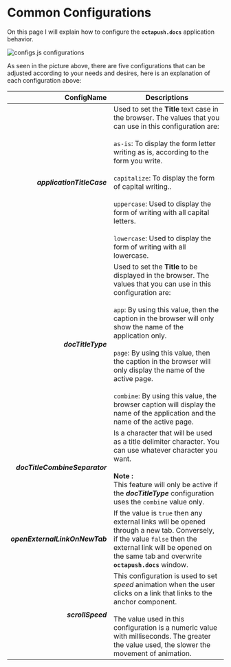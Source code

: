# Common Configurations

On this page I will explain how to configure the **`octapush.docs`** application behavior.

 ![configs.js configurations](https://cdn.rawgit.com/octapush/documentations/09344e6b/octapush.docs/00.ASSETS/images/configs-js-behave-common.png)

 As seen in the picture above, there are five configurations that can be adjusted according to your needs and desires, here is an explanation of each configuration above:

ConfigName                      | Descriptions
------------------------------: | ------------
_**applicationTitleCase**_      | Used to set the **Title** text case in the browser. The values that you can use in this configuration are:<br /><br />`as-is`: To display the form letter writing as is, according to the form you write.<br /><br />`capitalize`: To display the form of capital writing..<br /><br />`uppercase`: Used to display the form of writing with all capital letters.<br /><br />`lowercase`: Used to display the form of writing with all lowercase.
_**docTitleType**_              | Used to set the **Title** to be displayed in the browser. The values that you can use in this configuration are:<br /><br />`app`: By using this value, then the caption in the browser will only show the name of the application only.<br /><br />`page`: By using this value, then the caption in the browser will only display the name of the active page.<br /><br />`combine`: By using this value, the browser caption will display the name of the application and the name of the active page.
_**docTitleCombineSeparator**_  | Is a character that will be used as a title delimiter character. You can use whatever character you want.<br /><br />**Note :**<br />This feature will only be active if the _**docTitleType**_ configuration uses the `combine` value only.
_**openExternalLinkOnNewTab**_  | If the value is `true` then any external links will be opened through a new tab. Conversely, if the value `false` then the external link will be opened on the same tab and overwrite **`octapush.docs`** window.
_**scrollSpeed**_               | This configuration is used to set _speed_ animation when the user clicks on a link that links to the anchor component.<br /><br />The value used in this configuration is a numeric value with milliseconds. The greater the value used, the slower the movement of animation.